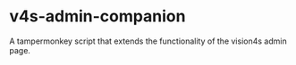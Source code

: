 # v4s-admin-companion
A tampermonkey script that extends the functionality of the vision4s admin page.
